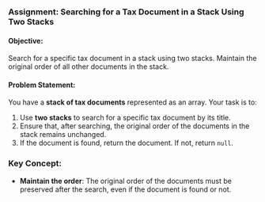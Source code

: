 ### Assignment: Searching for a Tax Document in a Stack Using Two Stacks

#### Objective:

Search for a specific tax document in a stack using two stacks. Maintain the original order of all other documents in the stack.

#### Problem Statement:

You have a **stack of tax documents** represented as an array. Your task is to:

1. Use **two stacks** to search for a specific tax document by its title.
2. Ensure that, after searching, the original order of the documents in the stack remains unchanged.
3. If the document is found, return the document. If not, return `null`.

### Key Concept:

- **Maintain the order**: The original order of the documents must be preserved after the search, even if the document is found or not.
